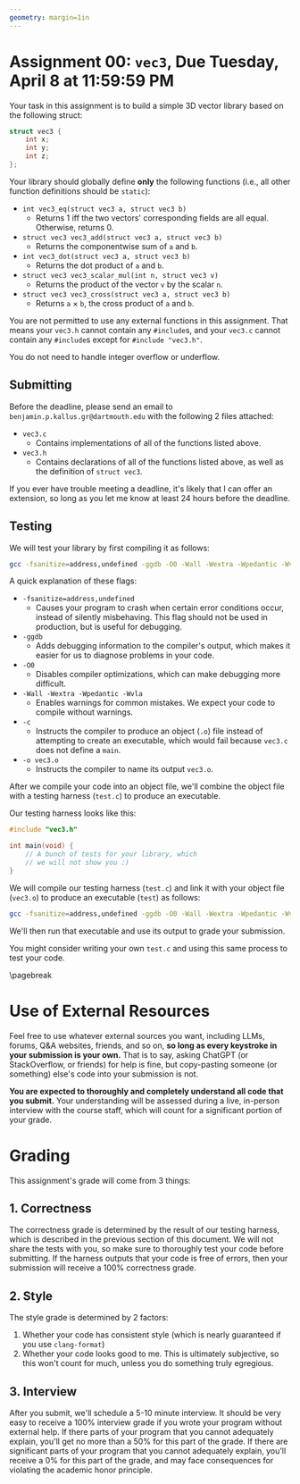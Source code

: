 ```yaml
---
geometry: margin=1in
---
```


# Assignment 00: `vec3`, Due Tuesday, April 8 at 11:59:59 PM

Your task in this assignment is to build a simple 3D vector library based on the following struct:
```C
struct vec3 {
    int x;
    int y;
    int z;
};
```

Your library should globally define **only** the following functions (i.e., all other function definitions should be `static`):

- `int vec3_eq(struct vec3 a, struct vec3 b)`
    - Returns 1 iff the two vectors' corresponding fields are all equal. Otherwise, returns 0.
- `struct vec3 vec3_add(struct vec3 a, struct vec3 b)`
    - Returns the componentwise sum of `a` and `b`.
- `int vec3_dot(struct vec3 a, struct vec3 b)`
    - Returns the dot product of `a` and `b`.
- `struct vec3 vec3_scalar_mul(int n, struct vec3 v)`
    - Returns the product of the vector `v` by the scalar `n`.
- `struct vec3 vec3_cross(struct vec3 a, struct vec3 b)`
    - Returns `a` $\times$ `b`, the cross product of `a` and `b`.

You are not permitted to use any external functions in this assignment.
That means your `vec3.h` cannot contain any `#include`s, and your `vec3.c` cannot contain any `#include`s except for `#include "vec3.h"`.

You do not need to handle integer overflow or underflow.

## Submitting

Before the deadline, please send an email to `benjamin.p.kallus.gr@dartmouth.edu` with the following 2 files attached:
- `vec3.c`
    - Contains implementations of all of the functions listed above.
- `vec3.h`
    - Contains declarations of all of the functions listed above, as well as the definition of `struct vec3`.

If you ever have trouble meeting a deadline, it's likely that I can offer an extension, so long as you let me know at least 24 hours before the deadline.

## Testing

We will test your library by first compiling it as follows:
```sh
gcc -fsanitize=address,undefined -ggdb -O0 -Wall -Wextra -Wpedantic -Wvla -c vec3.c -o vec3.o
```

A quick explanation of these flags:

- `-fsanitize=address,undefined`
    - Causes your program to crash when certain error conditions occur, instead of silently misbehaving. This flag should not be used in production, but is useful for debugging.
- `-ggdb`
    - Adds debugging information to the compiler's output, which makes it easier for us to diagnose problems in your code.
- `-O0`
    - Disables compiler optimizations, which can make debugging more difficult.
- `-Wall -Wextra -Wpedantic -Wvla`
    - Enables warnings for common mistakes. We expect your code to compile without warnings.
- `-c`
    - Instructs the compiler to produce an object (`.o`) file instead of attempting to create an executable, which would fail because `vec3.c` does not define a `main`.
- `-o vec3.o`
    - Instructs the compiler to name its output `vec3.o`.

After we compile your code into an object file, we'll combine the object file with a testing harness (`test.c`) to produce an executable.

Our testing harness looks like this:
```C
#include "vec3.h"

int main(void) {
    // A bunch of tests for your library, which
    // we will not show you :)
}
```

We will compile our testing harness (`test.c`) and link it with your object file (`vec3.o`) to produce an executable (`test`) as follows:
```sh
gcc -fsanitize=address,undefined -ggdb -O0 -Wall -Wextra -Wpedantic -Wvla test.c vec3.o -o test
```

We'll then run that executable and use its output to grade your submission.

You might consider writing your own `test.c` and using this same process to test your code.

\pagebreak

# Use of External Resources

Feel free to use whatever external sources you want, including LLMs, forums, Q&A websites, friends, and so on, **so long as every keystroke in your submission is your own.**
That is to say, asking ChatGPT (or StackOverflow, or friends) for help is fine, but copy-pasting someone (or something) else's code into your submission is not.

**You are expected to thoroughly and completely understand all code that you submit.**
Your understanding will be assessed during a live, in-person interview with the course staff, which will count for a significant portion of your grade.

# Grading

This assignment's grade will come from 3 things:

## 1. Correctness

The correctness grade is determined by the result of our testing harness, which is described in the previous section of this document.
We will not share the tests with you, so make sure to thoroughly test your code before submitting.
If the harness outputs that your code is free of errors, then your submission will receive a 100% correctness grade.

## 2. Style

The style grade is determined by 2 factors:
1. Whether your code has consistent style (which is nearly guaranteed if you use `clang-format`)
2. Whether your code looks good to me. This is ultimately subjective, so this won't count for much, unless you do something truly egregious.

## 3. Interview

After you submit, we'll schedule a 5-10 minute interview.
It should be very easy to receive a 100% interview grade if you wrote your program without external help.
If there parts of your program that you cannot adequately explain, you'll get no more than a 50% for this part of the grade.
If there are significant parts of your program that you cannot adequately explain, you'll receive a 0% for this part of the grade, and may face consequences for violating the academic honor principle.

